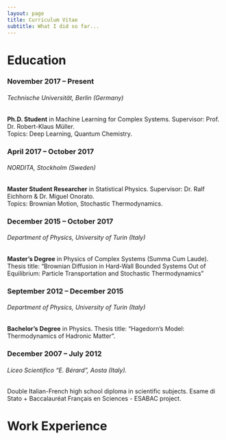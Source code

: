 ```yaml
---
layout: page
title: Curriculum Vitae
subtitle: What I did so far...
---
```


# Education

### November 2017 – Present  
###### Technische Universität, Berlin (Germany)  
**Ph.D. Student** in Machine Learning for Complex Systems. Supervisor: Prof. Dr. Robert-Klaus Müller.   
Topics: Deep Learning, Quantum Chemistry.   

### April 2017 – October 2017  
###### NORDITA, Stockholm (Sweden)  
**Master Student Researcher** in Statistical Physics. Supervisor: Dr. Ralf Eichhorn & Dr. Miguel Onorato.  
Topics: Brownian Motion, Stochastic Thermodynamics. 

### December 2015 – October 2017  
###### Department of Physics, University of Turin (Italy)  
**Master’s Degree** in Physics of Complex Systems (Summa Cum Laude). 
Thesis title: “Brownian Diffusion in Hard-Wall Bounded Systems Out of Equilibrium: Particle Transportation and Stochastic Thermodynamics”   

### September 2012 – December 2015
###### Department of Physics, University of Turin (Italy)  
**Bachelor’s Degree** in Physics. 
Thesis title: “Hagedorn’s Model: Thermodynamics of Hadronic Matter”.  

### December 2007 – July 2012  
###### Liceo Scientifico “E. Bérard”, Aosta (Italy). 
Double Italian-French high school diploma in scientific subjects. 
Esame di Stato + Baccalauréat Français en Sciences - ESABAC project.  

# Work Experience

